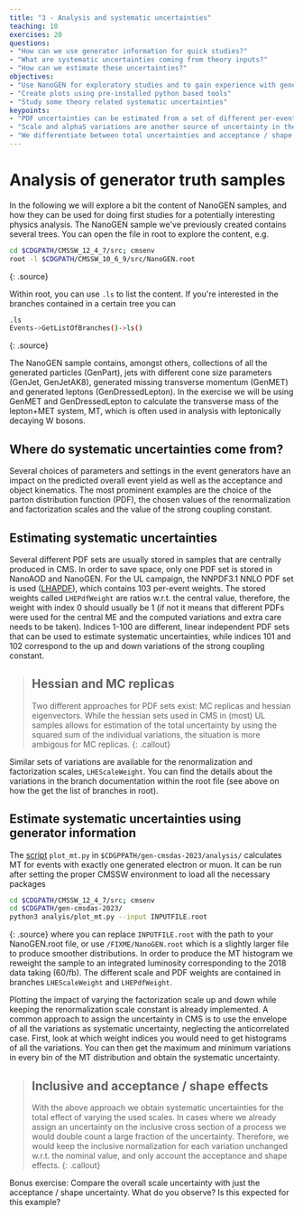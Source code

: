 ```yaml
---
title: "3 - Analysis and systematic uncertainties"
teaching: 10
exercises: 20
questions:
- "How can we use generator information for quick studies?"
- "What are systematic uncertainties coming from theory inputs?"
- "How can we estimate these uncertainties?"
objectives:
- "Use NanoGEN for exploratory studies and to gain experience with generator related uncertainties (PDF choice, scale, strong coupling constant)"
- "Create plots using pre-installed python based tools"
- "Study some theory related systematic uncertainties"
keypoints:
- "PDF uncertainties can be estimated from a set of different per-event weights. The method depends on the type of PDF set that is used (hessian, MC replicas)"
- "Scale and alphaS variations are another source of uncertainty in the prediction of a simulated sample and can be used to estimate systematic uncertainties"
- "We differentiate between total uncertainties and acceptance / shape uncertainties"
---
```


# Analysis of generator truth samples

In the following we will explore a bit the content of NanoGEN samples, and how they can be used for doing first studies for a potentially interesting physics analysis.
The NanoGEN sample we've previously created contains several trees.
You can open the file in root to explore the content, e.g.

~~~bash
cd $CDGPATH/CMSSW_12_4_7/src; cmsenv
root -l $CDGPATH/CMSSW_10_6_9/src/NanoGEN.root
~~~
{: .source}

Within root, you can use `.ls` to list the content.
If you're interested in the branches contained in a certain tree you can 
~~~bash
.ls
Events->GetListOfBranches()->ls()
~~~
{: .source}

The NanoGEN sample contains, amongst others, collections of all the generated particles (GenPart), jets with different cone size parameters (GenJet, GenJetAK8), generated missing transverse momentum (GenMET) and generated leptons (GenDressedLepton).
In the exercise we will be using GenMET and GenDressedLepton to calculate the transverse mass of the lepton+MET system, MT, which is often used in analysis with leptonically decaying W bosons.

## Where do systematic uncertainties come from?

Several choices of parameters and settings in the event generators have an impact on the predicted overall event yield as well as the acceptance and object kinematics.
The most prominent examples are the choice of the parton distribution function (PDF), the chosen values of the renormalization and factorization scales and the value of the strong coupling constant.

## Estimating systematic uncertainties

Several different PDF sets are usually stored in samples that are centrally produced in CMS.
In order to save space, only one PDF set is stored in NanoAOD and NanoGEN.
For the UL campaign, the NNPDF3.1 NNLO PDF set is used ([LHAPDF](https://lhapdf.hepforge.org/pdfsets.html)), which contains 103 per-event weights.
The stored weights called `LHEPdfWeight` are ratios w.r.t. the central value, therefore, the weight with index 0 should usually be 1 (if not it means that different PDFs were used for the central ME and the computed variations and extra care needs to be taken).
Indices 1-100 are different, linear independent PDF sets that can be used to estimate systematic uncertainties, while indices 101 and 102 correspond to the up and down variations of the strong coupling constant.

> ## Hessian and MC replicas
> Two different approaches for PDF sets exist: MC replicas and hessian eigenvectors.
> While the hessian sets used in CMS in (most) UL samples allows for estimation of the total uncertainty by using the squared sum of the individual variations,
> the situation is more ambigous for MC replicas.
{: .callout}

Similar sets of variations are available for the renormalization and factorization scales, `LHEScaleWeight`.
You can find the details about the variations in the branch documentation within the root file (see above on how the get the list of branches in root).

## Estimate systematic uncertainties using generator information

The [script](https://github.com/danbarto/gen-cmsdas-2023/blob/main/analysis/plot_mt.py) `plot_mt.py` in `$CDGPPATH/gen-cmsdas-2023/analysis/` calculates MT for events with exactly one generated electron or muon.
It can be run after setting the proper CMSSW environment to load all the necessary packages
~~~bash
cd $CDGPATH/CMSSW_12_4_7/src; cmsenv
cd $CDGPATH/gen-cmsdas-2023/
python3 analyis/plot_mt.py --input INPUTFILE.root
~~~
{: .source}
where you can replace `INPUTFILE.root` with the path to your NanoGEN.root file, or use `/FIXME/NanoGEN.root` which is a slightly larger file to produce smoother distributions.
In order to produce the MT histogram we reweight the sample to an integrated luminosity corresponding to the 2018 data taking (60/fb).
The different scale and PDF weights are contained in branches `LHEScaleWeight` and `LHEPdfWeight`.

Plotting the impact of varying the factorization scale up and down while keeping the renormalization scale constant is already implemented.
A common approach to assign the uncertainty in CMS is to use the envelope of all the variations as systematic uncertainty, neglecting the anticorrelated case.
First, look at which weight indices you would need to get histograms of all the variations.
You can then get the maximum and minimum variations in every bin of the MT distribution and obtain the systematic uncertainty.

> ## Inclusive and acceptance / shape effects
> With the above approach we obtain systematic uncertainties for the total effect of varying the used scales.
> In cases where we already assign an uncertainty on the inclusive cross section of a process we would double count a large fraction of the uncertainty.
> Therefore, we would keep the inclusive normalization for each variation unchanged w.r.t. the nominal value, and only account the acceptance and shape effects.
{: .callout}

Bonus exercise: Compare the overall scale uncertainty with just the acceptance / shape uncertainty.
What do you observe? Is this expected for this example?
